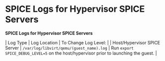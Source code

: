 # SPICE Logs for Hypervisor SPICE Servers

**SPICE Logs for Hypervisor SPICE Servers**

| Log Type | Log Location | To Change Log Level: |
| Host/Hypervisor SPICE Server | `/var/log/libvirt/qemu/(guest_name).log` | Run `export SPICE_DEBUG_LEVEL=5` on the host/hypervisor prior to launching the guest. |
